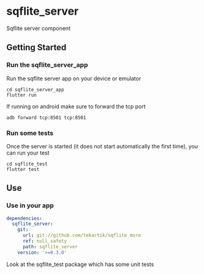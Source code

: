 # sqflite_server

Sqflite server component

## Getting Started

### Run the sqflite_server_app

Run the sqflite server app on your device or emulator

    cd sqflite_server_app
    flutter run
    
If running on android make sure to forward the tcp port

    adb forward tcp:8501 tcp:8501
    
### Run some tests

Once the server is started (it does not start automatically the first time),
you can run your test

    cd sqflite_test
    flutter test
   
    
## Use

### Use in your app

````yaml
dependencies:
  sqflite_server:
    git:
      url: git://github.com/tekartik/sqflite_more
      ref: null_safety
      path: sqflite_server
    version: '>=0.3.0'
````

Look at the sqflite_test package which has some unit tests